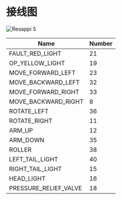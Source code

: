 # 接线图

![Resappi 5](https://i-blog.csdnimg.cn/direct/1fd60031ae014c1f83fd6f550fd85978.png)

| Name                  | Number |
|-----------------------|--------|
| FAULT_RED_LIGHT       | 21     |
| OP_YELLOW_LIGHT       | 19     |
| MOVE_FORWARD_LEFT     | 23     |
| MOVE_BACKWARD_LEFT    | 32     |
| MOVE_FORWARD_RIGHT    | 33     |
| MOVE_BACKWARD_RIGHT   | 8      |
| ROTATE_LEFT           | 36     |
| ROTATE_RIGHT          | 11     |
| ARM_UP                | 12     |
| ARM_DOWN              | 35     |
| ROLLER                | 38     |
| LEFT_TAIL_LIGHT       | 40     |
| RIGHT_TAIL_LIGHT      | 15     |
| HEAD_LIGHT            | 16     |
| PRESSURE_RELIEF_VALVE | 18     |
